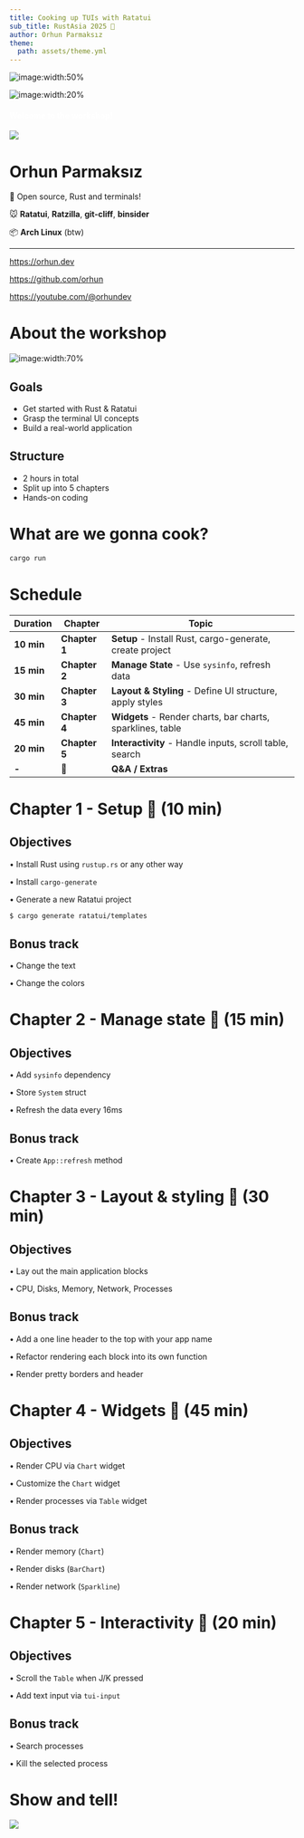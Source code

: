 ```yaml
---
title: Cooking up TUIs with Ratatui
sub_title: RustAsia 2025 🐲
author: Orhun Parmaksız
theme:
  path: assets/theme.yml
---
```


<!-- new_lines: 2 -->

![image:width:50%](assets/rustasia.png)

![image:width:20%](assets/rat-chef.gif)

<!-- column_layout: [1, 2, 1] -->

<!-- column: 1 -->

#### <span style="color: #ffffff">**Welcome to the workshop!**</span>

<!-- reset_layout -->

<!-- column_layout: [1, 9] -->

<!-- column: 1 -->

[](https://github.com/orhun/rustasia2025-ratatui-workshop)

<!-- end_slide -->

<!-- column_layout: [4, 5] -->

<!-- column: 0 -->

<!-- new_lines: 1 -->

![](assets/orhun.jpg)

<!-- column: 1 -->

<!-- new_lines: 1 -->

<!-- pause -->

# **Orhun Parmaksız**

🦀 Open source, Rust and terminals!

🐭 **Ratatui**, **Ratzilla**, **git-cliff**, **binsider**

📦 **Arch Linux** (btw)

---

https://orhun.dev

https://github.com/orhun

https://youtube.com/@orhundev

<!-- end_slide -->

# About the workshop

<!-- pause -->

<!-- column_layout: [3, 2] -->

<!-- column: 1 -->

![image:width:70%](assets/ratatui-spin.gif)

<!-- column: 0 -->

## Goals

- Get started with Rust & Ratatui
- Grasp the terminal UI concepts
- Build a real-world application

<!-- pause -->

## Structure

- 2 hours in total
- Split up into 5 chapters
- Hands-on coding

<!-- end_slide -->

# What are we gonna cook?

```bash +exec +acquire_terminal
cargo run
```

<!-- end_slide -->

# Schedule

| Duration   | Chapter       | Topic                                                      |
| ---------- | ------------- | ---------------------------------------------------------- |
| **10 min** | **Chapter 1** | **Setup** - Install Rust, cargo-generate, create project   |
| **15 min** | **Chapter 2** | **Manage State** - Use `sysinfo`, refresh data             |
| **30 min** | **Chapter 3** | **Layout & Styling** - Define UI structure, apply styles   |
| **45 min** | **Chapter 4** | **Widgets** - Render charts, bar charts, sparklines, table |
| **20 min** | **Chapter 5** | **Interactivity** - Handle inputs, scroll table, search    |
| **-**      | 🧀            | **Q&A / Extras**                                           |

<!-- end_slide -->

# Chapter 1 - Setup 🧀 (10 min)

<!-- column_layout: [1, 1] -->

<!-- column: 0 -->

## Objectives

• Install Rust using `rustup.rs` or any other way

• Install `cargo-generate`

• Generate a new Ratatui project

```bash
$ cargo generate ratatui/templates
```

<!-- column: 1 -->

## Bonus track

• Change the text

• Change the colors

<!-- end_slide -->

# Chapter 2 - Manage state 🧀 (15 min)

<!-- column_layout: [1, 1] -->

<!-- column: 0 -->

## Objectives

• Add `sysinfo` dependency

• Store `System` struct

• Refresh the data every 16ms

<!-- column: 1 -->

## Bonus track

• Create `App::refresh` method

<!-- end_slide -->

# Chapter 3 - Layout & styling 🧀 (30 min)

<!-- column_layout: [1, 1] -->

<!-- column: 0 -->

## Objectives

• Lay out the main application blocks

• CPU, Disks, Memory, Network, Processes

<!-- column: 1 -->

## Bonus track

• Add a one line header to the top with your app name

• Refactor rendering each block into its own function

• Render pretty borders and header

<!-- end_slide -->

# Chapter 4 - Widgets 🧀 (45 min)

<!-- column_layout: [1, 1] -->

<!-- column: 0 -->

## Objectives

• Render CPU via `Chart` widget

• Customize the `Chart` widget

• Render processes via `Table` widget

<!-- column: 1 -->

## Bonus track

• Render memory (`Chart`)

• Render disks (`BarChart`)

• Render network (`Sparkline`)

<!-- end_slide -->

# Chapter 5 - Interactivity 🧀 (20 min)

<!-- column_layout: [1, 1] -->

<!-- column: 0 -->

## Objectives

• Scroll the `Table` when J/K pressed

• Add text input via `tui-input`

<!-- column: 1 -->

## Bonus track

• Search processes

• Kill the selected process

<!-- end_slide -->

# Show and tell!

![](assets/rat-cheese.gif)
